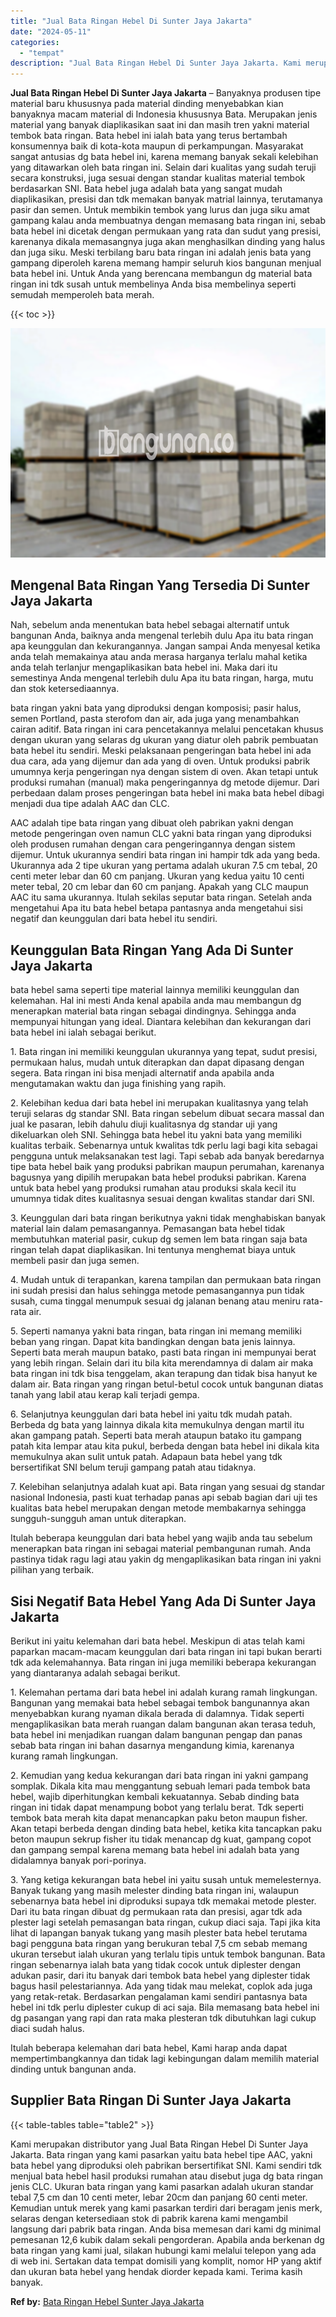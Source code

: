 ```yaml
---
title: "Jual Bata Ringan Hebel Di Sunter Jaya Jakarta"
date: "2024-05-11"
categories: 
  - "tempat"
description: "Jual Bata Ringan Hebel Di Sunter Jaya Jakarta. Kami merupakan distributor yang Jual Bata Ringan Hebel Di Sunter Jaya Jakarta. Bata ringan yang kami pasarkan..."
---
```


**Jual Bata Ringan Hebel Di Sunter Jaya Jakarta** – Banyaknya produsen tipe material baru khususnya pada material dinding menyebabkan kian banyaknya macam material di Indonesia khususnya Bata. Merupakan jenis material yang banyak diaplikasikan saat ini dan masih tren yakni material tembok bata ringan. Bata hebel ini ialah bata yang terus bertambah konsumennya baik di kota-kota maupun di perkampungan. Masyarakat sangat antusias dg bata hebel ini, karena memang banyak sekali kelebihan yang ditawarkan oleh bata ringan ini. Selain dari kualitas yang sudah teruji secara konstruksi, juga sesuai dengan standar kualitas material tembok berdasarkan SNI. Bata hebel juga adalah bata yang sangat mudah diaplikasikan, presisi dan tdk memakan banyak matrial lainnya, terutamanya pasir dan semen. Untuk membikin tembok yang lurus dan juga siku amat gampang kalau anda membuatnya dengan memasang bata ringan ini, sebab bata hebel ini dicetak dengan permukaan yang rata dan sudut yang presisi, karenanya dikala memasangnya juga akan menghasilkan dinding yang halus dan juga siku. Meski terbilang baru bata ringan ini adalah jenis bata yang gampang diperoleh karena memang hampir seluruh kios bangunan menjual bata hebel ini. Untuk Anda yang berencana membangun dg material bata ringan ini tdk susah untuk membelinya Anda bisa membelinya seperti semudah memperoleh bata merah.

{{< toc >}}

![Jual Bata Ringan Hebel Di Sunter Jaya Jakarta](/images/jual-hebel-murah-26.png)

## Mengenal Bata Ringan Yang Tersedia Di Sunter Jaya Jakarta

Nah, sebelum anda menentukan bata hebel sebagai alternatif untuk bangunan Anda, baiknya anda mengenal terlebih dulu Apa itu bata ringan apa keunggulan dan kekurangannya. Jangan sampai Anda menyesal ketika anda telah memakainya atau anda merasa harganya terlalu mahal ketika anda telah terlanjur mengaplikasikan bata hebel ini. Maka dari itu semestinya Anda mengenal terlebih dulu Apa itu bata ringan, harga, mutu dan stok ketersediaannya.

bata ringan yakni bata yang diproduksi dengan komposisi; pasir halus, semen Portland, pasta sterofom dan air, ada juga yang menambahkan cairan aditif. Bata ringan ini cara pencetakannya melalui pencetakan khusus dengan ukuran yang selaras dg ukuran yang diatur oleh pabrik pembuatan bata hebel itu sendiri. Meski pelaksanaan pengeringan bata hebel ini ada dua cara, ada yang dijemur dan ada yang di oven. Untuk produksi pabrik umumnya kerja pengeringan nya dengan sistem di oven. Akan tetapi untuk produksi rumahan (manual) maka pengeringannya dg metode dijemur. Dari perbedaan dalam proses pengeringan bata hebel ini maka bata hebel dibagi menjadi dua tipe adalah AAC dan CLC.

AAC adalah tipe bata ringan yang dibuat oleh pabrikan yakni dengan metode pengeringan oven namun CLC yakni bata ringan yang diproduksi oleh produsen rumahan dengan cara pengeringannya dengan sistem dijemur. Untuk ukurannya sendiri bata ringan ini hampir tdk ada yang beda. Ukurannya ada 2 tipe ukuran yang pertama adalah ukuran 7.5 cm tebal, 20 centi meter lebar dan 60 cm panjang. Ukuran yang kedua yaitu 10 centi meter tebal, 20 cm lebar dan 60 cm panjang. Apakah yang CLC maupun AAC itu sama ukurannya. Itulah sekilas seputar bata ringan. Setelah anda mengetahui Apa itu bata hebel betapa pantasnya anda mengetahui sisi negatif dan keunggulan dari bata hebel itu sendiri.

## Keunggulan Bata Ringan Yang Ada Di Sunter Jaya Jakarta

bata hebel sama seperti tipe material lainnya memiliki keunggulan dan kelemahan. Hal ini mesti Anda kenal apabila anda mau membangun dg menerapkan material bata ringan sebagai dindingnya. Sehingga anda mempunyai hitungan yang ideal. Diantara kelebihan dan kekurangan dari bata hebel ini ialah sebagai berikut.

1\. Bata ringan ini memiliki keunggulan ukurannya yang tepat, sudut presisi, permukaan halus, mudah untuk diterapkan dan dapat dipasang dengan segera. Bata ringan ini bisa menjadi alternatif anda apabila anda mengutamakan waktu dan juga finishing yang rapih.

2\. Kelebihan kedua dari bata hebel ini merupakan kualitasnya yang telah teruji selaras dg standar SNI. Bata ringan sebelum dibuat secara massal dan jual ke pasaran, lebih dahulu diuji kualitasnya dg standar uji yang dikeluarkan oleh SNI. Sehingga bata hebel itu yakni bata yang memiliki kualitas terbaik. Sebenarnya untuk kwalitas tdk perlu lagi bagi kita sebagai pengguna untuk melaksanakan test lagi. Tapi sebab ada banyak beredarnya tipe bata hebel baik yang produksi pabrikan maupun perumahan, karenanya bagusnya yang dipilih merupakan bata hebel produksi pabrikan. Karena untuk bata hebel yang produksi rumahan atau produksi skala kecil itu umumnya tidak dites kualitasnya sesuai dengan kwalitas standar dari SNI.

3\. Keunggulan dari bata ringan berikutnya yakni tidak menghabiskan banyak material lain dalam pemasangannya. Pemasangan bata hebel tidak membutuhkan material pasir, cukup dg semen lem bata ringan saja bata ringan telah dapat diaplikasikan. Ini tentunya menghemat biaya untuk membeli pasir dan juga semen.

4\. Mudah untuk di terapankan, karena tampilan dan permukaan bata ringan ini sudah presisi dan halus sehingga metode pemasangannya pun tidak susah, cuma tinggal menumpuk sesuai dg jalanan benang atau meniru rata-rata air.

5\. Seperti namanya yakni bata ringan, bata ringan ini memang memiliki beban yang ringan. Dapat kita bandingkan dengan bata jenis lainnya. Seperti bata merah maupun batako, pasti bata ringan ini mempunyai berat yang lebih ringan. Selain dari itu bila kita merendamnya di dalam air maka bata ringan ini tdk bisa tenggelam, akan terapung dan tidak bisa hanyut ke dalam air. Bata ringan yang ringan betul-betul cocok untuk bangunan diatas tanah yang labil atau kerap kali terjadi gempa.

6\. Selanjutnya keunggulan dari bata hebel ini yaitu tdk mudah patah. Berbeda dg bata yang lainnya dikala kita memukulnya dengan martil itu akan gampang patah. Seperti bata merah ataupun batako itu gampang patah kita lempar atau kita pukul, berbeda dengan bata hebel ini dikala kita memukulnya akan sulit untuk patah. Adapaun bata hebel yang tdk bersertifikat SNI belum teruji gampang patah atau tidaknya.

7\. Kelebihan selanjutnya adalah kuat api. Bata ringan yang sesuai dg standar nasional Indonesia, pasti kuat terhadap panas api sebab bagian dari uji tes kualitas bata hebel merupakan dengan metode membakarnya sehingga sungguh-sungguh aman untuk diterapkan.

Itulah beberapa keunggulan dari bata hebel yang wajib anda tau sebelum menerapkan bata ringan ini sebagai material pembangunan rumah. Anda pastinya tidak ragu lagi atau yakin dg mengaplikasikan bata ringan ini yakni pilihan yang terbaik.

## Sisi Negatif Bata Hebel Yang Ada Di Sunter Jaya Jakarta

Berikut ini yaitu kelemahan dari bata hebel. Meskipun di atas telah kami paparkan macam-macam keunggulan dari bata ringan ini tapi bukan berarti tdk ada kelemahannya. Bata ringan ini juga memiliki beberapa kekurangan yang diantaranya adalah sebagai berikut.

1\. Kelemahan pertama dari bata hebel ini adalah kurang ramah lingkungan. Bangunan yang memakai bata hebel sebagai tembok bangunannya akan menyebabkan kurang nyaman dikala berada di dalamnya. Tidak seperti mengaplikasikan bata merah ruangan dalam bangunan akan terasa teduh, bata hebel ini menjadikan ruangan dalam bangunan pengap dan panas sebab bata ringan ini bahan dasarnya mengandung kimia, karenanya kurang ramah lingkungan.

2\. Kemudian yang kedua kekurangan dari bata ringan ini yakni gampang somplak. Dikala kita mau menggantung sebuah lemari pada tembok bata hebel, wajib diperhitungkan kembali kekuatannya. Sebab dinding bata ringan ini tidak dapat menampung bobot yang terlalu berat. Tdk seperti tembok bata merah kita dapat menancapkan paku beton maupun fisher. Akan tetapi berbeda dengan dinding bata hebel, ketika kita tancapkan paku beton maupun sekrup fisher itu tidak menancap dg kuat, gampang copot dan gampang sempal karena memang bata hebel ini adalah bata yang didalamnya banyak pori-porinya.

3\. Yang ketiga kekurangan bata hebel ini yaitu susah untuk memelesternya. Banyak tukang yang masih melester dinding bata ringan ini, walaupun sebenarnya bata hebel ini diproduksi supaya tdk memakai metode plester. Dari itu bata ringan dibuat dg permukaan rata dan presisi, agar tdk ada plester lagi setelah pemasangan bata ringan, cukup diaci saja. Tapi jika kita lihat di lapangan banyak tukang yang masih plester bata hebel terutama bagi pengguna bata ringan yang berukuran tebal 7,5 cm sebab memang ukuran tersebut ialah ukuran yang terlalu tipis untuk tembok bangunan. Bata ringan sebenarnya ialah bata yang tidak cocok untuk diplester dengan adukan pasir, dari itu banyak dari tembok bata hebel yang diplester tidak bagus hasil pelestariannya. Ada yang tidak mau melekat, coplok ada juga yang retak-retak. Berdasarkan pengalaman kami sendiri pantasnya bata hebel ini tdk perlu diplester cukup di aci saja. Bila memasang bata hebel ini dg pasangan yang rapi dan rata maka plesteran tdk dibutuhkan lagi cukup diaci sudah halus.

Itulah beberapa kelemahan dari bata hebel, Kami harap anda dapat mempertimbangkannya dan tidak lagi kebingungan dalam memilih material dinding untuk bangunan anda.

## Supplier Bata Ringan Di Sunter Jaya Jakarta

{{< table-tables table="table2" >}}

Kami merupakan distributor yang Jual Bata Ringan Hebel Di Sunter Jaya Jakarta. Bata ringan yang kami pasarkan yaitu bata hebel tipe AAC, yakni bata hebel yang diproduksi oleh pabrikan bersertifikat SNI. Kami sendiri tdk menjual bata hebel hasil produksi rumahan atau disebut juga dg bata ringan jenis CLC. Ukuran bata ringan yang kami pasarkan adalah ukuran standar tebal 7,5 cm dan 10 centi meter, lebar 20cm dan panjang 60 centi meter. Kemudian untuk merek yang kami pasarkan terdiri dari beragam jenis merk, selaras dengan ketersediaan stok di pabrik karena kami mengambil langsung dari pabrik bata ringan. Anda bisa memesan dari kami dg minimal pemesanan 12,6 kubik dalam sekali pengorderan. Apabila anda berkenan dg bata ringan yang kami jual, silakan hubungi kami melalui telepon yang ada di web ini. Sertakan data tempat domisili yang komplit, nomor HP yang aktif dan ukuran bata hebel yang hendak diorder kepada kami. Terima kasih banyak.

**Ref by:** [Bata Ringan Hebel Sunter Jaya Jakarta](https://id.wikipedia.org/wiki/Bata)
